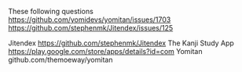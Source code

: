 
These following questions 
https://github.com/yomidevs/yomitan/issues/1703
https://github.com/stephenmk/Jitendex/issues/125

Jitendex
https://github.com/stephenmk/Jitendex
The Kanji Study App
https://play.google.com/store/apps/details?id=com
Yomitan
github.com/themoeway/yomitan